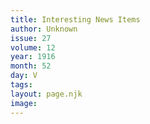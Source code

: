 ```yaml
---
title: Interesting News Items
author: Unknown
issue: 27
volume: 12
year: 1916
month: 52
day: V
tags:
layout: page.njk
image:
---
```





